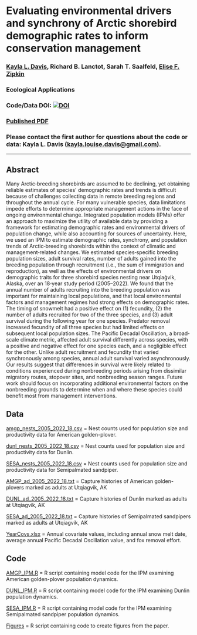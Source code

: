 # Evaluating environmental drivers and synchrony of Arctic shorebird demographic rates to inform conservation management 

### [Kayla L. Davis](https://github.com/davisk93), Richard B. Lanctot, Sarah T. Saalfeld, [Elise F. Zipkin](https://zipkinlab.org/)

### Ecological Applications

### Code/Data DOI: [![DOI](https://zenodo.org/badge/800600181.svg)](https://doi.org/10.5281/zenodo.15277230)

### [Published PDF](https://github.com/zipkinlab/Davis_etal_2025_EcoApps/blob/0bfba4c77a118630642148d6ee9132828cad2048/Davis%20et%20al.%202025_Eco%20Apps.pdf)

### Please contact the first author for questions about the code or data: Kayla L. Davis (kayla.louise.davis@gmail.com).
__________________________________________________________________________________________________________________
## Abstract
Many Arctic‐breeding shorebirds are assumed to be declining, yet obtaining reliable estimates of species' demographic rates and trends is difficult because of challenges collecting data in remote breeding regions and throughout the annual cycle. For many vulnerable species, data limitations impede efforts to determine appropriate management actions in the face of ongoing environmental change. Integrated population models (IPMs) offer an approach to maximize the utility of available data by providing a framework for estimating demographic rates and environmental drivers of population change, while also accounting for sources of uncertainty. Here, we used an IPM to estimate demographic rates, synchrony, and population trends of Arctic‐breeding shorebirds within the context of climatic and management‐related changes. We estimated species‐specific breeding population sizes, adult survival rates, number of adults gained into the breeding population through recruitment (i.e., the sum of immigration and reproduction), as well as the effects of environmental drivers on demographic traits for three shorebird species nesting near Utqiaġvik, Alaska, over an 18‐year study period (2005–2022). We found that the annual number of adults recruiting into the breeding population was important for maintaining local populations, and that local environmental factors and management regimes had strong effects on demographic rates. The timing of snowmelt had a positive effect on (1) fecundity, (2) the number of adults recruited for two of the three species, and (3) adult survival during the following year for one species. Predator removal increased fecundity of all three species but had limited effects on subsequent local population sizes. The Pacific Decadal Oscillation, a broad‐scale climate metric, affected adult survival differently across species, with a positive and negative effect for one species each, and a negligible effect for the other. Unlike adult recruitment and fecundity that varied synchronously among species, annual adult survival varied asynchronously. Our results suggest that differences in survival were likely related to conditions experienced during nonbreeding periods arising from dissimilar migratory routes, stopover sites, and nonbreeding season ranges. Future work should focus on incorporating additional environmental factors on the nonbreeding grounds to determine when and where these species could benefit most from management interventions.


## Data
[amgp_nests_2005_2022_18.csv](https://github.com/davisk93/Davis-et-al-Arctic-breeding-Shorebird-IPM/blob/main/amgp_nests_2005_2022_18.csv) = Nest counts used for population size and productivity data for American golden-plover. 

[dunl_nests_2005_2022_18.csv](https://github.com/davisk93/Davis-et-al-Arctic-breeding-Shorebird-IPM/blob/main/dunl_nests_2005_2022_18.csv) = Nest counts used for population size and productivity data for Dunlin. 

[SESA_nests_2005_2022_18.csv](https://github.com/davisk93/Davis-et-al-Arctic-breeding-Shorebird-IPM/blob/main/SESA_nests_2005_2022_18.csv) = Nest counts used for population size and productivity data for Semipalmated sandpiper. 

[AMGP_ad_2005_2022_18.txt](https://github.com/davisk93/Davis-et-al-Arctic-breeding-Shorebird-IPM/blob/main/AMGP_ad_2005_2022_18.txt) = Capture histories of American golden-plovers marked as adults at Utqiagvik, AK

[DUNL_ad_2005_2022_18.txt](https://github.com/davisk93/Davis-et-al-Arctic-breeding-Shorebird-IPM/blob/main/DUNL_ad_2005_2022_18.txt) = Capture histories of Dunlin marked as adults at Utqiagvik, AK

[SESA_ad_2005_2022_18.txt](https://github.com/davisk93/Davis-et-al-Arctic-breeding-Shorebird-IPM/blob/main/SESA_ad_2005_2022_18.txt) = Capture histories of Semipalmated sandpipers marked as adults at Utqiagvik, AK

[YearCovs.xlsx](https://github.com/davisk93/Davis-et-al-Arctic-breeding-Shorebird-IPM/blob/main/YearCovs.xlsx) = Annual covariate values, including annual snow melt date, average annual Pacific Decadal Oscillation value, and fox removal effort.

## Code
[AMGP_IPM.R](https://github.com/davisk93/Davis-et-al-Arctic-breeding-Shorebird-IPM/blob/main/AMGP-IPM.R) = R script containing model code for the IPM examining American golden-plover population dynamics.

[DUNL_IPM.R](https://github.com/davisk93/Davis-et-al-Arctic-breeding-Shorebird-IPM/blob/main/DUNL-IPM.R) = R script containing model code for the IPM examining Dunlin population dynamics.

[SESA_IPM.R](https://github.com/davisk93/Davis-et-al-Arctic-breeding-Shorebird-IPM/blob/main/SESA-IPM.R) = R script containing model code for the IPM examining Semipalmated sandpiper population dynamics.

[Figures](https://github.com/davisk93/Davis-et-al-Arctic-breeding-Shorebird-IPM/blob/main/Figures.R) = R script containing code to create figures from the paper. 

